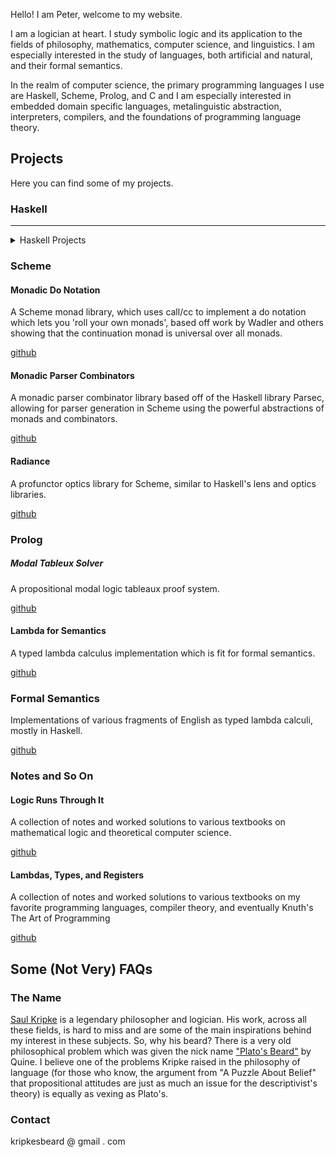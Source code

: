 Hello! I am Peter, welcome to my website.

I am a logician at heart. I study symbolic logic and its application to the fields of philosophy, mathematics, computer science, and linguistics. I am especially interested in the study of languages, both artificial and natural, and their formal semantics. 

In the realm of computer science, the primary programming languages I use are Haskell, Scheme, Prolog, and C and I am especially interested in embedded domain specific languages, metalinguistic abstraction, interpreters, compilers, and the foundations of programming language theory.



## Projects

Here you can find some of my projects.


### Haskell
-----------

<details>
  <summary>Haskell Projects</summary>

#### Lambda

A website hosting a series of lambda calculus interpreters written in Haskell compiled into WebAssembly for fast interpretation. 

[github](https://github.com/KripkesBeard/lambda.io)

#### Scheme Compiler

A fully compliant R5RS Scheme compiler written in CPS style (? virtual machines*) which compiles to C or LLVM. 

[github]()

#### Unlambda Compiler

A compiler for the Unlambda programming language, mostly a proof of concept that it *is* a coherent idea to compile the language.

[github]()

#### ASMPL

ASMPL (A String Manipulation Programming Language) is a logic programming language implementation of Raymond Smullyan's Elementary Formal Systems. Partly inspired by the logic programming language in Mel Fitting's book *Computability Theory, Semantics, and Logic Programming*.

[github]()

  </details>

### Scheme

#### Monadic Do Notation

A Scheme monad library, which uses call/cc to implement a do notation which lets you 'roll your own monads', based off work by Wadler and others showing that the continuation monad is universal over all monads.

[github]()

#### Monadic Parser Combinators

A monadic parser combinator library based off of the Haskell library Parsec, allowing for parser generation in Scheme using the powerful abstractions of monads and combinators.

[github]()

#### Radiance

A profunctor optics library for Scheme, similar to Haskell's lens and optics libraries. 

[github]()



### Prolog

##### Modal Tableux Solver

A propositional modal logic tableaux proof system.

[github]()

#### Lambda for Semantics

A typed lambda calculus implementation which is fit for formal semantics. 

[github]()



### Formal Semantics

Implementations of various fragments of English as typed lambda calculi, mostly in Haskell.

[github]()



### Notes and So On

#### Logic Runs Through It

A collection of notes and worked solutions to various textbooks on mathematical logic and theoretical computer science.

[github](https://github.com/KripkesBeard/Logic-Runs-Through-It)

#### Lambdas, Types, and Registers

A collection of notes and worked solutions to various textbooks on my favorite programming languages, compiler theory, and eventually Knuth's The Art of Programming

[github](https://github.com/KripkesBeard/Lambdas-Types-and-Registers)



## Some (Not Very) FAQs

### The Name

[Saul Kripke](https://en.wikipedia.org/wiki/Saul_Kripke) is a legendary philosopher and logician. His work, across all these fields, is hard to miss and are some of the main inspirations behind my interest in these subjects. So, why his beard? There is a very old philosophical problem which was given the nick name ["Plato's Beard"](https://en.wikipedia.org/wiki/Plato%27s_beard) by Quine. I believe one of the problems Kripke raised in the philosophy of language (for those who know, the argument from "A Puzzle About Belief" that propositional attitudes are just as much an issue for the descriptivist's theory) is equally as vexing as Plato's.


### Contact

kripkesbeard @ gmail . com
